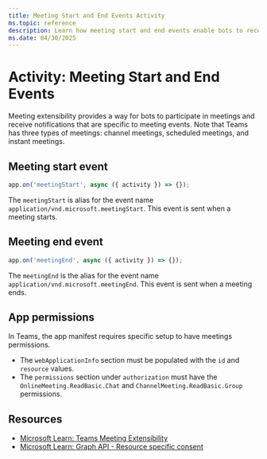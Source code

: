 ```yaml
---
title: Meeting Start and End Events Activity
ms.topic: reference
description: Learn how meeting start and end events enable bots to receive notifications.
ms.date: 04/30/2025
---
```


# Activity: Meeting Start and End Events

Meeting extensibility provides a way for bots to participate in meetings and receive notifications that are specific to meeting events. Note that Teams has three types of meetings: channel meetings, scheduled meetings, and instant meetings.

## Meeting start event

```typescript
app.on('meetingStart', async ({ activity }) => {});
```

The `meetingStart` is alias for the event name `application/vnd.microsoft.meetingStart`. This event is sent when a meeting starts.

## Meeting end event

```typescript
app.on('meetingEnd', async ({ activity }) => {});
```

The `meetingEnd` is the alias for the event name `application/vnd.microsoft.meetingEnd`. This event is sent when a meeting ends.

## App permissions

In Teams, the app manifest requires specific setup to have meetings permissions.

- The `webApplicationInfo` section must be populated with the `id` and `resource` values.
- The `permissions` section under `authorization` must have the `OnlineMeeting.ReadBasic.Chat` and `ChannelMeeting.ReadBasic.Group` permissions.

## Resources

- [Microsoft Learn: Teams Meeting Extensibility](/microsoftteams/platform/apps-in-teams-meetings/meeting-apps-apis)
- [Microsoft Learn: Graph API - Resource specific consent](/microsoftteams/platform/graph-api/rsc/resource-specific-consent)
